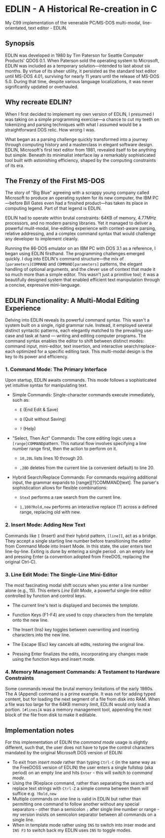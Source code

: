 # EDLIN - A Historical Re-creation in C
My C99 implementation of the venerable PC/MS-DOS multi-modal, line-orientated, text editor - EDLIN.

## Synopsis
EDLIN was developed in 1980 by Tim Paterson for Seattle Computer Products' QDOS 0.1. When Paterson sold the operating system to Microsoft, EDLIN was included as a temporary solution—intended to last about six months. By virtue of its sheer utility, it persisted as the standard text editor until MS-DOS 4.01, surviving for nearly 11 years until the release of MS-DOS 5.0. During that time, despite various language localizations, it was never significantly updated or overhauled.

## Why recreate EDLIN?
When I first decided to implement my own version of EDLIN, I presumed I was taking on a simple programming exercise—a chance to cut my teeth on tokenizing and parsing techniques with what I assumed would be a straightforward DOS relic. How wrong I was.

What began as a parsing challenge quickly transformed into a journey through computing history and a masterclass in elegant software design. EDLIN, Microsoft's first text editor from 1981, revealed itself to be anything but simple. Beneath its minimalist interface lay a remarkably sophisticated tool built with astonishing efficiency, shaped by the computing constraints of its era.

## The Frenzy of the First MS-DOS
The story of "Big Blue" agreeing with a scrappy young company called Microsoft to produce an operating system for its new computer, the IBM PC—before Bill Gates even had a finished product—has taken its place in computing legend. Part of that legend is EDLIN.

EDLIN had to operate within brutal constraints: 64KB of memory, 4.77MHz processors, and no modern parsing libraries. Yet it managed to deliver a powerful mulit-modal, line-editing experience with context-aware parsing, relative addressing, and a complex command syntax that would challenge any developer to implement cleanly.

Running the 86-DOS emulator on an IBM PC with DOS 3.1 as a reference, I began using EDLIN firsthand. The programming challenges emerged quickly. I dug into EDLIN's command structure—the mix of `[parameters]COMMAND` and `COMMAND[parameters]` patterns, the elegant handling of optional arguments, and the clever use of context that made it so much more than a simple editor. This wasn't just a primitive tool; it was a beautifully designed system that enabled efficient text manipulation through a concise, expressive mini-language.

## EDLIN Functionality: A Multi-Modal Editing Experience
Delving into EDLIN reveals its powerful command syntax. This wasn't a system built on a single, rigid grammar rule. Instead, it employed several distinct syntactic patterns, each elegantly matched to the prevailing use-case and task at hand — writing and editing computer programs. The command syntax enables the editor to shift between distinct modes: command input, mini-editor, text insertion, and interactive search/replace-each optimized for a specific editing task. This multi-modal design is the key to its power and efficiency.

### 1. Command Mode: The Primary Interface
Upon startup, EDLIN awaits commands. This mode follows a sophisticated yet intuitive syntax for manipulating text.

+ Simple Commands: Single-character commands execute immediately, such as:

  + `E` (End Edit & Save)

  + `Q` (Quit without Saving)

  + `?` (Help)

+ "Select, Then Act" Commands: The core editing logic uses a `[range]COMMAND`pattern. This natural flow involves specifying a line number range first, then the action to perform on it.

  + `10,20L` lists lines 10 through 20.

  + `,20D` deletes from the current line (a convenient default) to line 20.

+ Hybrid Search/Replace Commands: For commands requiring additional input, the grammar expands to [range][?]COMMAND[text]. The parser's sophistication allows for flexible combinations:

  + `Stex`t performs a raw search from the current line.

  + `1,100?Rold,new` performs an interactive replace (?) across a defined range, replacing old with new.

### 2. Insert Mode: Adding New Text
Commands like `I` (Insert) and their hybrid pattern, `[line]I`, act as a bridge. They accept a single starting line number before transitioning the editor from Command Mode into Insert Mode. In this state, the user enters text line-by-line. Exiting is done by entering a single period . on an empty line and pressing Enter (a convention adopted from FreeDOS, replacing the original Ctrl-C).

### 3. Line Edit Mode: The Single-Line Mini-Editor
The most fascinating modal shift occurs when you enter a line number alone (e.g., 15). This enters _Line Edit Mode_, a powerful single-line editor controlled by function and control keys.

+ The current line's text is displayed and becomes the _template_.

+ Function Keys (F1-F4) are used to copy characters from the template onto the new line.

+ The Insert (Ins) key toggles between overwriting and inserting characters into the new line.

+ The Escape (Esc) key cancels all edits, restoring the original line.

+ Pressing Enter finalizes the edits, incorporating any changes made using the function keys and insert mode.

### 4. Memory Management Commands: A Testament to Hardware Constraints
Some commands reveal the brutal memory limitations of the early 1980s. The A (Append) command is a prime example. It was not for adding typed content, but for loading the next segment of a file from disk into RAM. When a file was too large for the 64KB memory limit, EDLIN would only load a portion. `[#lines]A` was a memory management tool, appending the next block of the file from disk to make it editable.

## Implementation notes

For this implementation of EDLIN the _command mode_ usage is slightly different, such that, the user does not have to type the control characters mandated by the original Microsoft DOS version of EDLIN:
+ To exit from _insert mode_ rather than typing `Ctrl-C` (in the same way as the FreeDOSS version of EDLIN) the user enters a single fullstop (aka period) on an empty line and hits `Enter` - this will switch to _command mode_.
+ Using the (R)eplace command, rather than separating the search and replace text strings with `Ctrl-Z` a simple comma between them will suffice e.g. `?Rold,new`
+ Multiple commands on one line is valid in EDLIN but rather than permitting one command to follow another without any special separators - other than a semicolon `;` after single line number or range - my version insists on semicolon separator between all commands on a single line.
+ When in template mode rather using `INS` to switch into inser mode and `INS F3` to switch back my EDLIN uses `INS` to toggle modes.
